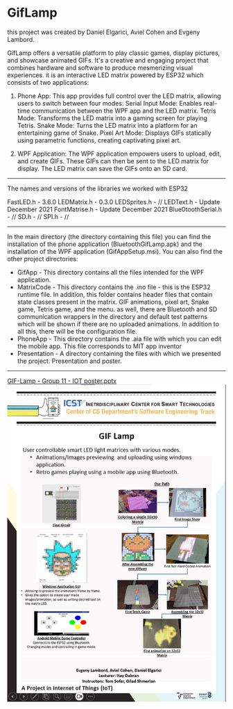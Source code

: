 # GifLamp

this project was created by Daniel Elgarici, Aviel Cohen and Evgeny Lambord.

GifLamp offers a versatile platform to play classic games, display pictures, and showcase animated GIFs. It's a creative and engaging project that combines hardware and software to produce mesmerizing visual experiences.
it is an interactive LED matrix powered by ESP32 which consists of two applications:

1) Phone App: This app provides full control over the LED matrix, allowing users to switch between four modes:
    Serial Input Mode: Enables real-time communication between the WPF app and the LED matrix.
    Tetris Mode: Transforms the LED matrix into a gaming screen for playing Tetris.
    Snake Mode: Turns the LED matrix into a platform for an entertaining game of Snake.
    Pixel Art Mode: Displays GIFs statically using parametric functions, creating captivating pixel art.

2) WPF Application: The WPF application empowers users to upload, edit, and create GIFs. These GIFs can then be sent to the LED matrix for display. The LED matrix can save the GIFs onto an SD card.

____________________________________________________________________________________________________________________________________
The names and versions of the libraries we worked with ESP32

FastLED.h - 3.6.0
LEDMatrix.h - 0.3.0
LEDSprites.h - //
LEDText.h - Update December 2021
FontMatrise.h - Update December 2021
Blue0toothSerial.h - // 
SD.h - // 
SPI.h - // 

____________________________________________________________________________________________________________________________________

In the main directory (the directory containing this file) you can find the installation of the phone application (BluetoothGifLamp.apk) and the installation of the WPF application (GifAppSetup.msi).
You can also find the other project directories:
* GifApp - This directory contains all the files intended for the WPF application.
* MatrixCode - This directory contains the .ino file - this is the ESP32 runtime file.
  In addition, this folder contains header files that contain state classes present in the matrix. GIF animations, pixel art, Snake game,        Tetris game, and the menu.
  as well, there are Bluetooth and SD communication wrappers in the directory and default test patterns which will be shown if there are no      uploaded animations.
  In addition to all this, there will be the configuration file.
* PhoneApp - This directory contains the .aia file with which you can edit the mobile app. This file corresponds to MIT app inventor 
* Presentation - A directory containing the files with which we presented the project. Presentation and poster.
____________________________________________________________________________________________________________________________________

[GIF-Lamp - Group 11 - IOT poster.pptx](https://github.com/aviel360/GifLamp/files/12222369/GIF-Lamp.-.Group.11.-.IOT.poster.pptx)
![Alt text](/Presentation/Poster.jpg?raw=true "Poster")